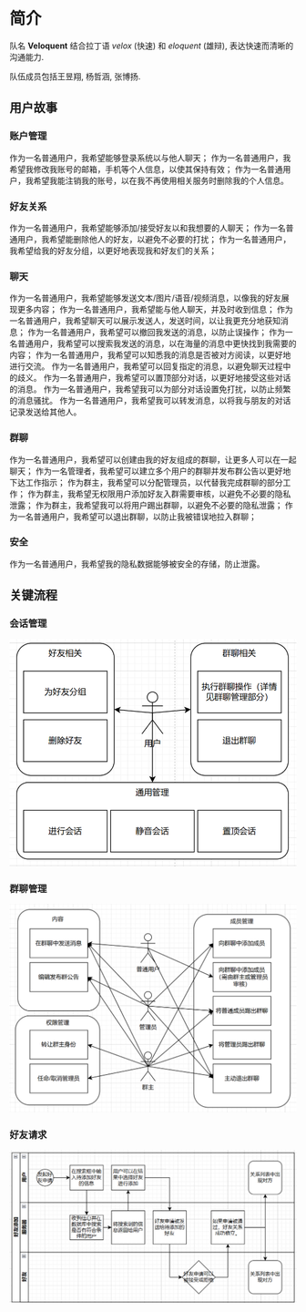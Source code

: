 # 简介

队名 **Veloquent** 结合拉丁语 _velox_ (快速) 和 _eloquent_ (雄辩), 表达快速而清晰的沟通能力.

队伍成员包括王昱翔, 杨哲涵, 张博扬.

## 用户故事

### 账户管理
作为一名普通用户，我希望能够登录系统以与他人聊天；
作为一名普通用户，我希望我修改我账号的邮箱，手机等个人信息，以使其保持有效；
作为一名普通用户，我希望我能注销我的账号，以在我不再使用相关服务时删除我的个人信息。

### 好友关系
作为一名普通用户，我希望能够添加/接受好友以和我想要的人聊天；
作为一名普通用户，我希望能删除他人的好友，以避免不必要的打扰；
作为一名普通用户，我希望给我的好友分组，以更好地表现我和好友们的关系；

### 聊天
作为一名普通用户，我希望能够发送文本/图片/语音/视频消息，以像我的好友展现更多内容；
作为一名普通用户，我希望能与他人聊天，并及时收到信息；
作为一名普通用户，我希望聊天可以展示发送人，发送时间，以让我更充分地获知消息；
作为一名普通用户，我希望可以撤回我发送的消息，以防止误操作；
作为一名普通用户，我希望可以搜索我发送的消息，以在海量的消息中更快找到我需要的内容；
作为一名普通用户，我希望可以知悉我的消息是否被对方阅读，以更好地进行交流。
作为一名普通用户，我希望可以回复指定的消息，以避免聊天过程中的歧义。
作为一名普通用户，我希望可以置顶部分对话，以更好地接受这些对话的消息。
作为一名普通用户，我希望我可以为部分对话设置免打扰，以防止频繁的消息骚扰。
作为一名普通用户，我希望我可以转发消息，以将我与朋友的对话记录发送给其他人。

### 群聊
作为一名普通用户，我希望可以创建由我的好友组成的群聊，让更多人可以在一起聊天；
作为一名管理者，我希望可以建立多个用户的群聊并发布群公告以更好地下达工作指示；
作为群主，我希望可以分配管理员，以代替我完成群聊的部分工作；
作为群主，我希望无权限用户添加好友入群需要审核，以避免不必要的隐私泄露；
作为群主，我希望我可以将用户踢出群聊，以避免不必要的隐私泄露；
作为一名普通用户，我希望可以退出群聊，以防止我被错误地拉入群聊；

### 安全
作为一名普通用户，我希望我的隐私数据能够被安全的存储，防止泄露。

## 关键流程

### 会话管理
![session](img/session_management.png)

### 群聊管理
![group](img/group_management.png)

###  好友请求
![friends](img/friend.png)




